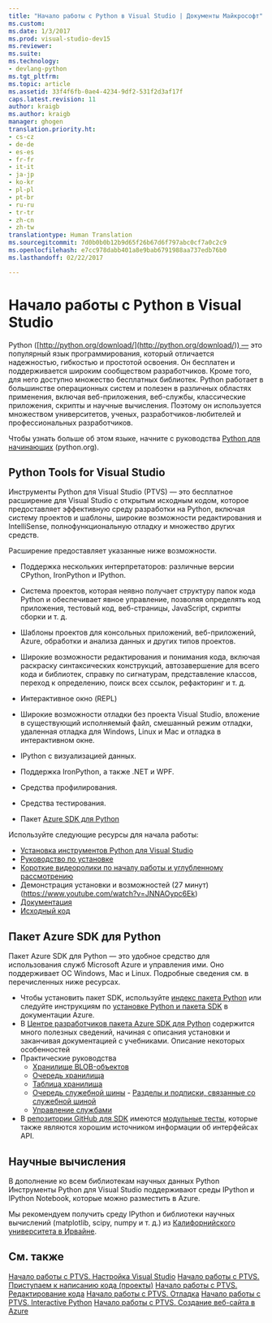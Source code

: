 ```yaml
---
title: "Начало работы с Python в Visual Studio | Документы Майкрософт"
ms.custom: 
ms.date: 1/3/2017
ms.prod: visual-studio-dev15
ms.reviewer: 
ms.suite: 
ms.technology:
- devlang-python
ms.tgt_pltfrm: 
ms.topic: article
ms.assetid: 33f4f6fb-0ae4-4234-9df2-531f2d3af17f
caps.latest.revision: 11
author: kraigb
ms.author: kraigb
manager: ghogen
translation.priority.ht:
- cs-cz
- de-de
- es-es
- fr-fr
- it-it
- ja-jp
- ko-kr
- pl-pl
- pt-br
- ru-ru
- tr-tr
- zh-cn
- zh-tw
translationtype: Human Translation
ms.sourcegitcommit: 7d0b0b0b12b9d65f26b67d6f797abc0cf7a0c2c9
ms.openlocfilehash: e7cc978dabb401a8e9bab6791988aa737edb76b0
ms.lasthandoff: 02/22/2017

---
```

# <a name="getting-started-with-python-in-visual-studio"></a>Начало работы с Python в Visual Studio

Python ([http://python.org/download/](http://python.org/download/)) — это популярный язык программирования, который отличается надежностью, гибкостью и простотой освоения. Он бесплатен и поддерживается широким сообществом разработчиков. Кроме того, для него доступно множество бесплатных библиотек. Python работает в большинстве операционных систем и полезен в различных областях применения, включая веб-приложения, веб-службы, классические приложения, скрипты и научные вычисления. Поэтому он используется множеством университетов, ученых, разработчиков-любителей и профессиональных разработчиков.

Чтобы узнать больше об этом языке, начните с руководства [Python для начинающих](https://www.python.org/about/gettingstarted/) (python.org).

## <a name="python-tools-for-visual-studio"></a>Python Tools for Visual Studio

Инструменты Python для Visual Studio (PTVS) — это бесплатное расширение для Visual Studio с открытым исходным кодом, которое предоставляет эффективную среду разработки на Python, включая систему проектов и шаблоны, широкие возможности редактирования и IntelliSense, полнофункциональную отладку и множество других средств.

Расширение предоставляет указанные ниже возможности.

- Поддержка нескольких интерпретаторов: различные версии CPython, IronPython и IPython.
- Система проектов, которая неявно получает структуру папок кода Python и обеспечивает явное управление, позволяя определять код приложения, тестовый код, веб-страницы, JavaScript, скрипты сборки и т. д.
- Шаблоны проектов для консольных приложений, веб-приложений, Azure, обработки и анализа данных и других типов проектов.
- Широкие возможности редактирования и понимания кода, включая раскраску синтаксических конструкций, автозавершение для всего кода и библиотек, справку по сигнатурам, представление классов, переход к определению, поиск всех ссылок, рефакторинг и т. д.
- Интерактивное окно (REPL)
- Широкие возможности отладки без проекта Visual Studio, вложение в существующий исполняемый файл, смешанный режим отладки, удаленная отладка для Windows, Linux и Mac и отладка в интерактивном окне.

- IPython с визуализацией данных.
- Поддержка IronPython, а также .NET и WPF.
- Средства профилирования.
- Средства тестирования.
- Пакет [Azure SDK для Python](#azure-sdk-for-python)

Используйте следующие ресурсы для начала работы:

- [Установка инструментов Python для Visual Studio](https://www.visualstudio.com/vs/python/)
- [Руководство по установке](https://github.com/Microsoft/PTVS/wiki/PTVS-Installation)
- [Короткие видеоролики по началу работы и углубленному рассмотрению](https://www.youtube.com/playlist?list=PLReL099Y5nRdLgGAdrb_YeTdEnd23s6Ff)
- Демонстрация установки и возможностей (27 минут) (https://www.youtube.com/watch?v=JNNAOypc6Ek)
- [Документация](https://github.com/Microsoft/PTVS/wiki)
- [Исходный код](https://github.com/Microsoft/ptvs)


## <a name="azure-sdk-for-python"></a>Пакет Azure SDK для Python

Пакет Azure SDK для Python — это удобное средство для использования служб Microsoft Azure и управления ими. Оно поддерживает ОС Windows, Mac и Linux. Подробные сведения см. в перечисленных ниже ресурсах.

- Чтобы установить пакет SDK, используйте [индекс пакета Python](https://pypi.python.org/pypi/azure) или следуйте инструкциям по [установке Python и пакета SDK](https://azure.microsoft.com/documentation/articles/python-how-to-install/) в документации Azure.
- В [Центре разработчиков пакета Azure SDK для Python](http://azure.microsoft.com/en-us/develop/python/) содержится много полезных сведений, начиная с описания установки и заканчивая документацией с учебниками.  Описание некоторых особенностей
- Практические руководства
  - [Хранилище BLOB-объектов](http://azure.microsoft.com/en-us/develop/python/how-to-guides/blob-service/)
  - [Очередь хранилища](http://azure.microsoft.com/en-us/develop/python/how-to-guides/queue-service/)
  - [Таблица хранилища](http://azure.microsoft.com/en-us/develop/python/how-to-guides/table-service/)
  - [Очередь служебной шины](http://azure.microsoft.com/en-us/develop/python/how-to-guides/service-bus-queues/)   - [Разделы и подписки, связанные со служебной шиной](http://azure.microsoft.com/en-us/develop/python/how-to-guides/service-bus-topics/)
  - [Управление службами](http://azure.microsoft.com/en-us/develop/python/how-to-guides/service-management/)
- В [репозитории GitHub для SDK](https://github.com/Azure/azure-sdk-for-python) имеются [модульные тесты](https://github.com/Azure/azure-sdk-for-python/tree/master/azure-mgmt/tests), которые также являются хорошим источником информации об интерфейсах API.


## <a name="scientific-computing"></a>Научные вычисления
В дополнение ко всем библиотекам научных данных Python Инструменты Python для Visual Studio поддерживают среды IPython и IPython Notebook, которые можно разместить в Azure.

Мы рекомендуем получить среду IPython и библиотеки научных вычислений (matplotlib, scipy, numpy и т. д.) из [Калифорнийского университета в Ирвайне](http://www.lfd.uci.edu/~gohlke/pythonlibs/#scipy-stack).

## <a name="see-also"></a>См. также
 [Начало работы с PTVS. Настройка Visual Studio](../python/getting-started-with-ptvs-setting-up-visual-studio.md)
 [Начало работы с PTVS. Приступаем к написанию кода (проекты)](../python/getting-started-with-ptvs-start-coding-projects.md)
 [Начало работы с PTVS. Редактирование кода](../python/getting-started-with-ptvs-editing-code.md)
 [Начало работы с PTVS. Отладка](../python/getting-started-with-ptvs-debugging.md)
 [Начало работы с PTVS. Interactive Python](../python/getting-started-with-ptvs-interactive-python.md)
 [Начало работы с PTVS. Создание веб-сайта в Azure](../python/getting-started-with-ptvs-building-a-website-in-azure.md)
